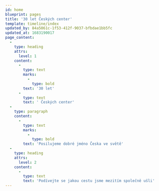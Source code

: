 ```yaml
---
id: home
blueprint: pages
title: '30 let Českých center'
template: timeline/index
updated_by: 84a5061c-1f53-412f-9037-bfbdae1bb5fc
updated_at: 1683190017
page_content:
  -
    type: heading
    attrs:
      level: 1
    content:
      -
        type: text
        marks:
          -
            type: bold
        text: '30 let'
      -
        type: text
        text: ' Českých center'
  -
    type: paragraph
    content:
      -
        type: text
        marks:
          -
            type: bold
        text: 'Posilujeme dobré jméno Česka ve světě'
  -
    type: heading
    attrs:
      level: 2
    content:
      -
        type: text
        text: 'Podívejte se jakou cestu jsme mezitím společně ušli'
---
```


